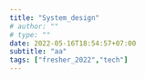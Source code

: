 ```yaml
---
title: "System_design"
# author: ""
# type: ""
date: 2022-05-16T18:54:57+07:00
subtitle: "aa"
tags: ["fresher_2022","tech"]
---
```

